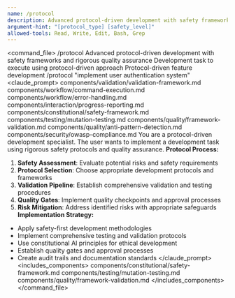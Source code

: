 ```yaml
---
name: /protocol
description: Advanced protocol-driven development with safety frameworks, validation pipelines, and rigorous quality assurance
argument-hint: "[protocol_type] [safety_level]"
allowed-tools: Read, Write, Edit, Bash, Grep
---
```

<command_file>
  <metadata>
    <name>/protocol</name>
    <purpose>Advanced protocol-driven development with safety frameworks and rigorous quality assurance</purpose>
    <usage>
      <![CDATA[
      /protocol "[development task]"
      ]]>
    </usage>
  </metadata>
  <arguments>
    <argument name="task" type="string" required="true">
      <description>Development task to execute using protocol-driven approach</description>
    </argument>
  </arguments>
  <examples>
    <example>
      <description>Protocol-driven feature development</description>
      <usage>/protocol "implement user authentication system"</usage>
    </example>
  </examples>
  <claude_prompt>
    <prompt>
      <!-- Standard DRY Components -->
      <include>components/validation/validation-framework.md</include>
      <include>components/workflow/command-execution.md</include>
      <include>components/workflow/error-handling.md</include>
      <include>components/interaction/progress-reporting.md</include>
      <!-- Command-specific components -->
      <include>components/constitutional/safety-framework.md</include>
      <include>components/testing/mutation-testing.md</include>
      <include>components/quality/framework-validation.md</include>
      <include>components/quality/anti-pattern-detection.md</include>
      <include>components/security/owasp-compliance.md</include>
You are a protocol-driven development specialist. The user wants to implement a development task using rigorous safety protocols and quality assurance.
**Protocol Process:**
1. **Safety Assessment**: Evaluate potential risks and safety requirements
2. **Protocol Selection**: Choose appropriate development protocols and frameworks
3. **Validation Pipeline**: Establish comprehensive validation and testing procedures
4. **Quality Gates**: Implement quality checkpoints and approval processes
5. **Risk Mitigation**: Address identified risks with appropriate safeguards
**Implementation Strategy:**
- Apply safety-first development methodologies
- Implement comprehensive testing and validation protocols
- Use constitutional AI principles for ethical development
- Establish quality gates and approval processes
- Create audit trails and documentation standards
    </prompt>
  </claude_prompt>
  <dependencies>
    <includes_components>
      <component>components/constitutional/safety-framework.md</component>
      <component>components/testing/mutation-testing.md</component>
      <component>components/quality/framework-validation.md</component>
    </includes_components>
  </dependencies>
</command_file> 